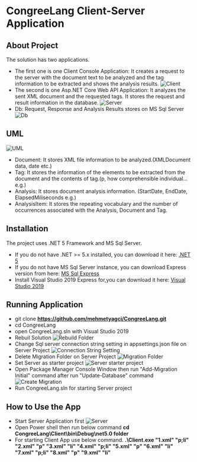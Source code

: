 # CongreeLang Client-Server Application
## About Project
The solution has two applications. 
- The first one is one Client Console Application: It creates a request to the server with the document text to be analyzed and the tag information to be extracted and shows the analysis results.
![Client](https://github.com/mehmetyagci/CongreeLang/blob/master/screehshots/1ClientApp.png)
- The second is one Asp.NET Core Web API Application: It analyzes the sent XML document and the requested tags. It stores the request and result information in the database.
![Server](https://github.com/mehmetyagci/CongreeLang/blob/master/screehshots/2Server.png)
- Db: Request, Response and Analysis Results stores on MS Sql Server
![Db](https://github.com/mehmetyagci/CongreeLang/blob/master/screehshots/3Db.png)

## UML
![UML](https://github.com/mehmetyagci/CongreeLang/blob/master/screehshots/4UML_Diagram.png)
 - Document: It stores XML file information to be analyzed.(XMLDocument data, date etc.)
 - Tag: It stores the information of the elements to be extracted from the document and the contents of tag.(p, how comprehensible individual...  e.g.)
 - Analysis: It stores document analysis information. (StartDate, EndDate, ElapsedMiliseconds e.g.)
 - AnalysisItem: It stores the repeating vocabulary and the number of occurrences associated with the Analysis, Document and Tag.

## Installation 
 The project uses .NET 5 Framework and MS Sql Server. 
 - If you do not have .NET >= 5.x installed, you can download it here: [.NET 5](https://dotnet.microsoft.com/download/dotnet/5.0)
 - If you do not have MS Sql Server instance, you can download Express version from here: [MS Sql Express](https://www.microsoft.com/tr-tr/sql-server/sql-server-downloads)
 - Install Visual Studio 2019 Express for,you can download it here: [Visual Studio 2019](https://visualstudio.microsoft.com/tr/vs/express/)  

## Running Application
 - git clone **https://github.com/mehmetyagci/CongreeLang.git**
 - cd CongreeLang
 - open CongreeLang.sln with Visual Studio 2019
 - Rebuil Solution
![Rebuild Folder](https://github.com/mehmetyagci/CongreeLang/blob/master/screehshots/7Rebuild.png)
 - Change Sql server connection string setting in appsettings.json file on Server Project
![Connection String Setting](https://github.com/mehmetyagci/CongreeLang/blob/master/screehshots/5ConnString.png)
 - Delete Migration Folder on Server Project
![Migration Folder](https://github.com/mehmetyagci/CongreeLang/blob/master/screehshots/6DeleteMigrationFolder.png)
 - Set Server as starter project
![Server starter project](https://github.com/mehmetyagci/CongreeLang/blob/master/screehshots/8SetServerStarterProject.png)
 - Open Package Manager Console Window then run "Add-Migration Initial" command after run "Update-Database" command
![Create Migration](https://github.com/mehmetyagci/CongreeLang/blob/master/screehshots/9CreateMigration.png)
 - Run CongreeLang.sln for starting Server project

## How to Use the App
 - Start Server Application first
![Server](https://github.com/mehmetyagci/CongreeLang/blob/master/screehshots/2Server.png)
- Open Power shell then run below command
**cd CongreeLang\Client\bin\Debug\net5.0 folder**
- For starting Client App use below command.
**.\Client.exe "1.xml" "p;li" "2.xml" "p" "3.xml" "li" "4.xml" "p;li" "5.xml" "p" "6.xml" "li" "7.xml" "p;li" "8.xml" "p" "9.xml" "li"**